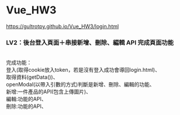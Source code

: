 # Vue_HW3


https://gultrotpy.github.io/Vue_HW3/login.html
<h3>LV2：後台登入頁面＋串接新增、刪除、編輯 API 完成頁面功能</h3>
<br>完成功能：
      <br>登入(取得cookie放入token，若是沒有登入成功會導回login.html)、
       <br>取得資料(getData())、
      <br> openModal(以帶入引數的方式)判斷是新增、刪除、編輯的功能、
      <br>新增:一件產品的API(包含上傳圖片)、
      <br>編輯:功能的API、
      <br>刪除:功能的API、
      
